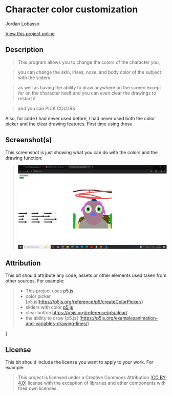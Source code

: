 # Character color customization

Jordan Lobasso

[View this project online](URL_FOR_THE_RUNNING_PROJECT)

## Description

> This program allows you to change the colors of the character you, 

> you can change the skin, irises, nose, and body color of the subject with the sliders

> as well as having the ability to draw anywhere on the screen except for on the character itself
> and you can even clear the drawings to restart it 

> and you can PICK COLORS

Also, for code I had never used before, I had never used both the color picker and the clear drawing features. First time using those  

## Screenshot(s)

This screenshot is just showing what you can do with the colors and the drawing function:

> ![Image of a clown face](./assets/images/2025-09-30.png)

## Attribution

This bit should attribute any code, assets or other elements used taken from other sources. For example:

> - This project uses [p5.js](https://p5js.org).
> - color picker [p5.js(https://p5js.org/reference/p5/createColorPicker/)
> - sliders with color [p5.js](https://editor.p5js.org/yellowsubmarine/sketches/7jKeK8CGW)
> - clear button https://p5js.org/reference/p5/clear/
> - the ability to draw [p5.js]
    (https://p5js.org/examplesanimation-and-variables-drawing-lines/)

]

## License

This bit should include the license you want to apply to your work. For example:

> This project is licensed under a Creative Commons Attribution ([CC BY 4.0](https://creativecommons.org/licenses/by/4.0/deed.en)) license with the exception of libraries and other components with their own licenses.
